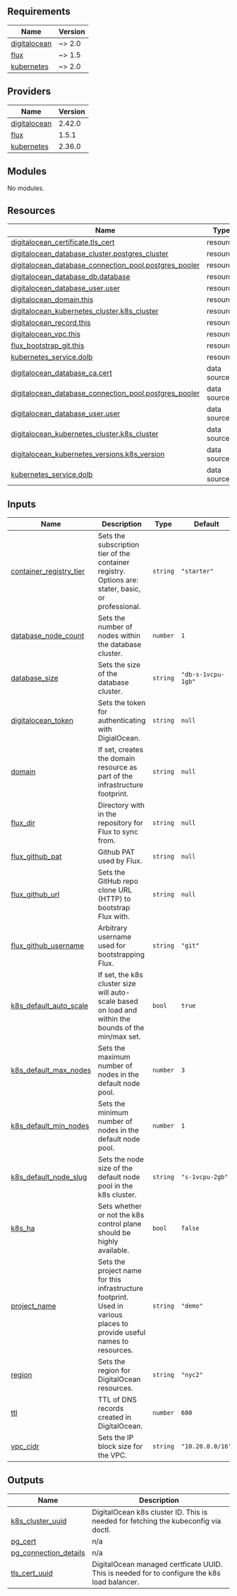<!-- BEGIN_TF_DOCS -->
## Requirements

| Name | Version |
|------|---------|
| <a name="requirement_digitalocean"></a> [digitalocean](#requirement\_digitalocean) | ~> 2.0 |
| <a name="requirement_flux"></a> [flux](#requirement\_flux) | ~> 1.5 |
| <a name="requirement_kubernetes"></a> [kubernetes](#requirement\_kubernetes) | ~> 2.0 |

## Providers

| Name | Version |
|------|---------|
| <a name="provider_digitalocean"></a> [digitalocean](#provider\_digitalocean) | 2.42.0 |
| <a name="provider_flux"></a> [flux](#provider\_flux) | 1.5.1 |
| <a name="provider_kubernetes"></a> [kubernetes](#provider\_kubernetes) | 2.36.0 |

## Modules

No modules.

## Resources

| Name | Type |
|------|------|
| [digitalocean_certificate.tls_cert](https://registry.terraform.io/providers/digitalocean/digitalocean/latest/docs/resources/certificate) | resource |
| [digitalocean_database_cluster.postgres_cluster](https://registry.terraform.io/providers/digitalocean/digitalocean/latest/docs/resources/database_cluster) | resource |
| [digitalocean_database_connection_pool.postgres_pooler](https://registry.terraform.io/providers/digitalocean/digitalocean/latest/docs/resources/database_connection_pool) | resource |
| [digitalocean_database_db.database](https://registry.terraform.io/providers/digitalocean/digitalocean/latest/docs/resources/database_db) | resource |
| [digitalocean_database_user.user](https://registry.terraform.io/providers/digitalocean/digitalocean/latest/docs/resources/database_user) | resource |
| [digitalocean_domain.this](https://registry.terraform.io/providers/digitalocean/digitalocean/latest/docs/resources/domain) | resource |
| [digitalocean_kubernetes_cluster.k8s_cluster](https://registry.terraform.io/providers/digitalocean/digitalocean/latest/docs/resources/kubernetes_cluster) | resource |
| [digitalocean_record.this](https://registry.terraform.io/providers/digitalocean/digitalocean/latest/docs/resources/record) | resource |
| [digitalocean_vpc.this](https://registry.terraform.io/providers/digitalocean/digitalocean/latest/docs/resources/vpc) | resource |
| [flux_bootstrap_git.this](https://registry.terraform.io/providers/fluxcd/flux/latest/docs/resources/bootstrap_git) | resource |
| [kubernetes_service.dolb](https://registry.terraform.io/providers/hashicorp/kubernetes/latest/docs/resources/service) | resource |
| [digitalocean_database_ca.cert](https://registry.terraform.io/providers/digitalocean/digitalocean/latest/docs/data-sources/database_ca) | data source |
| [digitalocean_database_connection_pool.postgres_pooler](https://registry.terraform.io/providers/digitalocean/digitalocean/latest/docs/data-sources/database_connection_pool) | data source |
| [digitalocean_database_user.user](https://registry.terraform.io/providers/digitalocean/digitalocean/latest/docs/data-sources/database_user) | data source |
| [digitalocean_kubernetes_cluster.k8s_cluster](https://registry.terraform.io/providers/digitalocean/digitalocean/latest/docs/data-sources/kubernetes_cluster) | data source |
| [digitalocean_kubernetes_versions.k8s_version](https://registry.terraform.io/providers/digitalocean/digitalocean/latest/docs/data-sources/kubernetes_versions) | data source |
| [kubernetes_service.dolb](https://registry.terraform.io/providers/hashicorp/kubernetes/latest/docs/data-sources/service) | data source |

## Inputs

| Name | Description | Type | Default | Required |
|------|-------------|------|---------|:--------:|
| <a name="input_container_registry_tier"></a> [container\_registry\_tier](#input\_container\_registry\_tier) | Sets the subscription tier of the container registry. Options are: stater, basic, or professional. | `string` | `"starter"` | no |
| <a name="input_database_node_count"></a> [database\_node\_count](#input\_database\_node\_count) | Sets the number of nodes within the database cluster. | `number` | `1` | no |
| <a name="input_database_size"></a> [database\_size](#input\_database\_size) | Sets the size of the database cluster. | `string` | `"db-s-1vcpu-1gb"` | no |
| <a name="input_digitalocean_token"></a> [digitalocean\_token](#input\_digitalocean\_token) | Sets the token for authenticating with DigialOcean. | `string` | `null` | no |
| <a name="input_domain"></a> [domain](#input\_domain) | If set, creates the domain resource as part of the infrastructure footprint. | `string` | `null` | no |
| <a name="input_flux_dir"></a> [flux\_dir](#input\_flux\_dir) | Directory with in the repository for Flux to sync from. | `string` | `null` | no |
| <a name="input_flux_github_pat"></a> [flux\_github\_pat](#input\_flux\_github\_pat) | Github PAT used by Flux. | `string` | `null` | no |
| <a name="input_flux_github_url"></a> [flux\_github\_url](#input\_flux\_github\_url) | Sets the GitHub repo clone URL (HTTP) to bootstrap Flux with. | `string` | `null` | no |
| <a name="input_flux_github_username"></a> [flux\_github\_username](#input\_flux\_github\_username) | Arbitrary username used for bootstrapping Flux. | `string` | `"git"` | no |
| <a name="input_k8s_default_auto_scale"></a> [k8s\_default\_auto\_scale](#input\_k8s\_default\_auto\_scale) | If set, the k8s cluster size will auto-scale based on load and within the bounds of the min/max set. | `bool` | `true` | no |
| <a name="input_k8s_default_max_nodes"></a> [k8s\_default\_max\_nodes](#input\_k8s\_default\_max\_nodes) | Sets the maximum number of nodes in the default node pool. | `number` | `3` | no |
| <a name="input_k8s_default_min_nodes"></a> [k8s\_default\_min\_nodes](#input\_k8s\_default\_min\_nodes) | Sets the minimum number of nodes in the default node pool. | `number` | `1` | no |
| <a name="input_k8s_default_node_slug"></a> [k8s\_default\_node\_slug](#input\_k8s\_default\_node\_slug) | Sets the node size of the default node pool in the k8s cluster. | `string` | `"s-1vcpu-2gb"` | no |
| <a name="input_k8s_ha"></a> [k8s\_ha](#input\_k8s\_ha) | Sets whether or not the k8s control plane should be highly available. | `bool` | `false` | no |
| <a name="input_project_name"></a> [project\_name](#input\_project\_name) | Sets the project name for this infrastructure footprint. Used in various places to provide useful names to resources. | `string` | `"demo"` | no |
| <a name="input_region"></a> [region](#input\_region) | Sets the region for DigitalOcean resources. | `string` | `"nyc2"` | no |
| <a name="input_ttl"></a> [ttl](#input\_ttl) | TTL of DNS records created in DigitalOcean. | `number` | `600` | no |
| <a name="input_vpc_cidr"></a> [vpc\_cidr](#input\_vpc\_cidr) | Sets the IP block size for the VPC. | `string` | `"10.20.0.0/16"` | no |

## Outputs

| Name | Description |
|------|-------------|
| <a name="output_k8s_cluster_uuid"></a> [k8s\_cluster\_uuid](#output\_k8s\_cluster\_uuid) | DigitalOcean k8s cluster ID. This is needed for fetching the kubeconfig via doctl. |
| <a name="output_pg_cert"></a> [pg\_cert](#output\_pg\_cert) | n/a |
| <a name="output_pg_connection_details"></a> [pg\_connection\_details](#output\_pg\_connection\_details) | n/a |
| <a name="output_tls_cert_uuid"></a> [tls\_cert\_uuid](#output\_tls\_cert\_uuid) | DigitalOcean managed certficate UUID. This is needed for to configure the k8s load balancer. |
<!-- END_TF_DOCS -->